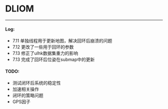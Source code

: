 # DLIOM

---

#### Log:

- 7.11 单独线程用于更新地图，解决回环后崩溃的问题 
- 7.12 更改了一些用于回环的参数
- 7.13 修正了ulhk数据集重力的影响 
- 7.13 完成了回环后位姿在submap中的更新

#### TODO: 
- 测试闭环后系统的稳定性 
- 加速相关操作
- 闭环的策略问题
- GPS因子


